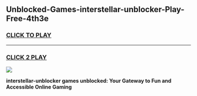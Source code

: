 
## Unblocked-Games-interstellar-unblocker-Play-Free-4th3e
<h3>
<a href="https://premium76.site?title=interstellar-unblocker&ref=10A">CLICK TO PLAY</a></h3>
<hr>

<h3>
<a href="https://premium76.site?title=interstellar-unblocker&ref=10A">CLICK 2 PLAY</a>
  
</h3>

<a href="https://premium76.site?title=interstellar-unblocker&ref=10A"><img src="https://clearcache.store/games.png"></a>


**interstellar-unblocker games unblocked: Your Gateway to Fun and Accessible Online Gaming**
